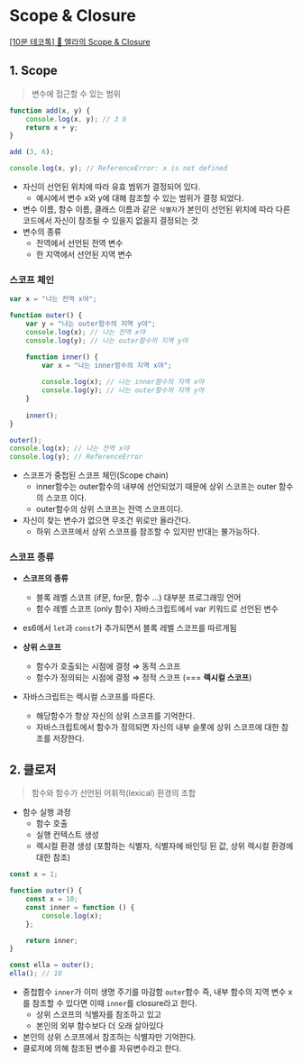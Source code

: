 # Scope & Closure

[[10분 테코톡] 🍧 엘라의 Scope & Closure](https://www.youtube.com/watch?v=PVYjfrgZhtU&list=PLkfxusmKmLsNDGmER2tmrslpPOTfKhE7j&index=93&t=385s)

## 1. Scope

> 변수에 접근할 수 있는 범위
> 

```jsx
function add(x, y) {
	console.log(x, y); // 3 6
	return x + y;
}

add (3, 6);

console.log(x, y); // ReferenceError: x is not defined
```

- 자신이 선언된 위치에 따라 유효 범위가 결정되어 있다.
    - 예시에서 변수 x와 y에 대해 참조할 수 있는 범위가 결정 되었다.
- 변수 이름, 함수 이름, 클래스 이름과 같은 `식별자`가 본인이 선언된 위치에 따라 다른 코드에서 자신이 참조될 수 있을지 없을지 결정되는 것
- 변수의 종류
    - 전역에서 선언된 전역 변수
    - 한 지역에서 선언된 지역 변수

### 스코프 체인

```jsx
var x = "나는 전역 x야";

function outer() {
	var y = "나는 outer함수의 지역 y야";
	console.log(x); // 나는 전역 x야
	console.log(y); // 나는 outer함수의 지역 y야

	function inner() {
		var x = "나는 inner함수의 지역 x야";
	
		console.log(x); // 나는 inner함수의 지역 x야
		console.log(y); // 나는 outer함수의 지역 y야
	}
	
	inner();
}

outer();
console.log(x); // 나는 전역 x야
console.log(y); // ReferenceError
```

- 스코프가 중첩된 스코프 체인(Scope chain)
    - inner함수는 outer함수의 내부에 선언되었기 때문에 상위 스코프는 outer 함수의 스코프 이다.
    - outer함수의 상위 스코프는 전역 스코프이다.
- 자신이 찾는 변수가 없으면 무조건 위로만 올라간다.
    - 하위 스코프에서 상위 스코프를 참조할 수 있지만 반대는 불가능하다.

### 스코프 종류

- **스코프의 종류**
    - 블록 레벨 스코프 (if문, for문, 함수 …) 대부분 프로그래밍 언어
    - 함수 레벨 스코프 (only 함수) 자바스크립트에서 var 키워드로 선언된 변수
- es6에서 `let`과 `const`가 추가되면서 블록 레벨 스코프를 따르게됨

- **상위 스코프**
    - 함수가 호출되는 시점에 결정 ⇒ 동적 스코프
    - 함수가 정의되는 시점에 결정 ⇒ 정적 스코프 (=== **렉시컬 스코프**)
- 자바스크립트는 렉시컬 스코프를 따른다.
    - 해당함수가 항상 자신의 상위 스코프를 기억한다.
    - 자바스크립트에서 함수가 정의되면 자신의 내부 슬롯에 상위 스코프에 대한 참조를 저장한다.

## 2. 클로저

> 함수와 함수가 선언된 어휘적(lexical) 환경의 조합
> 
- 함수 실행 과정
    - 함수 호출
    - 실행 컨텍스트 생성
    - 렉시컬 환경 생성 (포함하는 식별자, 식별자에 바인딩 된 값, 상위 렉시컬 환경에 대한 참조)
    

```jsx
const x = 1;

function outer() {
	const x = 10;
	const inner = function () {
		console.log(x);
	};

	return inner;
}

const ella = outer();
ella(); // 10
```

- 중첩함수 `inner`가 이미 생명 주기를 마감함 `outer`함수 즉, 내부 함수의 지역 변수 x를 참조할 수 있다면 이때 `inner`를 closure라고 한다.
    - 상위 스코프의 식별자를 참조하고 있고
    - 본인의 외부 함수보다 더 오래 살아있다
- 본인의 상위 스코프에서 참조하는 식별자만 기억한다.
- 클로저에 의해 참조된 변수를 자유변수라고 한다.